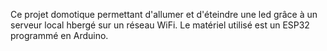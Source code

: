 Ce projet domotique permettant d'allumer et d'éteindre une led grâce à un serveur local hbergé sur un réseau WiFi.
Le matériel utilisé est un ESP32 programmé en Arduino.
